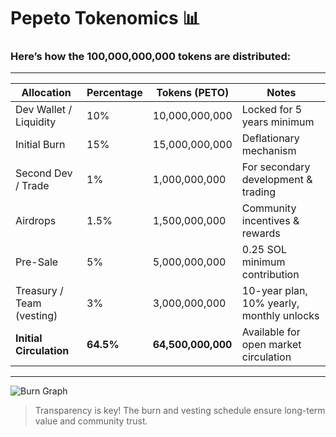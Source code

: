 # Pepeto Tokenomics 📊

### Here’s how the **100,000,000,000 tokens** are distributed:

---

| Allocation               | Percentage | Tokens (PETO)          | Notes                                        |
|---------------------------|------------|------------------------|----------------------------------------------|
| Dev Wallet / Liquidity    | 10%        | 10,000,000,000         | Locked for 5 years minimum                   |
| Initial Burn              | 15%        | 15,000,000,000         | Deflationary mechanism                       |
| Second Dev / Trade        | 1%         | 1,000,000,000          | For secondary development & trading          |
| Airdrops                  | 1.5%       | 1,500,000,000          | Community incentives & rewards               |
| Pre-Sale                  | 5%         | 5,000,000,000          | 0.25 SOL minimum contribution                |
| Treasury / Team (vesting) | 3%         | 3,000,000,000          | 10-year plan, 10% yearly, monthly unlocks    |
| **Initial Circulation**   | **64.5%**  | **64,500,000,000**     | Available for open market circulation        |

---

![Burn Graph](assets/burn.png)

> Transparency is key! The burn and vesting schedule ensure long-term value and community trust.
